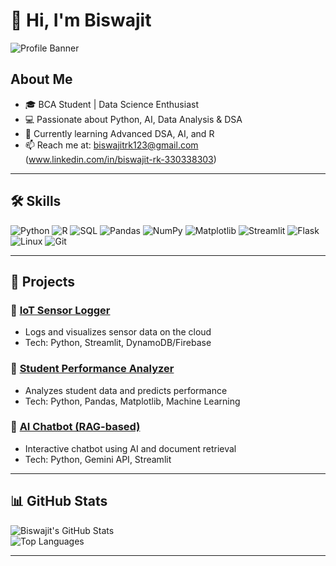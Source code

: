 # 👋 Hi, I'm Biswajit

![Profile Banner](https://github.com/Biswajit-17/Biswajit-17/blob/main/banner.png)

## About Me
- 🎓 BCA Student | Data Science Enthusiast  
- 💻 Passionate about Python, AI, Data Analysis & DSA  
- 🌱 Currently learning Advanced DSA, AI, and R  
- 📫 Reach me at: biswajitrk123@gmail.com (www.linkedin.com/in/biswajit-rk-330338303)

---

## 🛠️ Skills

![Python](https://img.shields.io/badge/-Python-333333?style=flat&logo=python) 
![R](https://img.shields.io/badge/-R-276DC3?style=flat&logo=r) 
![SQL](https://img.shields.io/badge/-SQL-4479A1?style=flat&logo=mysql) 
![Pandas](https://img.shields.io/badge/-Pandas-150458?style=flat&logo=pandas) 
![NumPy](https://img.shields.io/badge/-NumPy-013243?style=flat&logo=numpy) 
![Matplotlib](https://img.shields.io/badge/-Matplotlib-000000?style=flat&logo=matplotlib) 
![Streamlit](https://img.shields.io/badge/-Streamlit-FF4B4B?style=flat&logo=streamlit) 
![Flask](https://img.shields.io/badge/-Flask-000000?style=flat&logo=flask) 
![Linux](https://img.shields.io/badge/-Linux-FCC624?style=flat&logo=linux) 
![Git](https://img.shields.io/badge/-Git-F05032?style=flat&logo=git)

---

## 🚀 Projects

### 🔹 [IoT Sensor Logger](#)
- Logs and visualizes sensor data on the cloud  
- Tech: Python, Streamlit, DynamoDB/Firebase  

### 🔹 [Student Performance Analyzer](#)
- Analyzes student data and predicts performance  
- Tech: Python, Pandas, Matplotlib, Machine Learning  

### 🔹 [AI Chatbot (RAG-based)](#)
- Interactive chatbot using AI and document retrieval  
- Tech: Python, Gemini API, Streamlit  

---

## 📊 GitHub Stats

![Biswajit's GitHub Stats](https://github-readme-stats.vercel.app/api?username=Biswajit-17&show_icons=true&theme=radical)  
![Top Languages](https://github-readme-stats.vercel.app/api/top-langs/?username=Biswajit-17&layout=compact&theme=radical)

---
